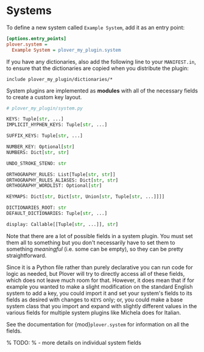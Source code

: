 # Systems

To define a new system called `Example System`, add it as an entry point:

```ini
[options.entry_points]
plover.system =
  Example System = plover_my_plugin.system
```

If you have any dictionaries, also add the following line to your
`MANIFEST.in`, to ensure that the dictionaries are copied when you distribute
the plugin:

    include plover_my_plugin/dictionaries/*

System plugins are implemented as **modules** with all of the necessary fields
to create a custom key layout.

```python
# plover_my_plugin/system.py

KEYS: Tuple[str, ...]
IMPLICIT_HYPHEN_KEYS: Tuple[str, ...]

SUFFIX_KEYS: Tuple[str, ...]

NUMBER_KEY: Optional[str]
NUMBERS: Dict[str, str]

UNDO_STROKE_STENO: str

ORTHOGRAPHY_RULES: List[Tuple[str, str]]
ORTHOGRAPHY_RULES_ALIASES: Dict[str, str]
ORTHOGRAPHY_WORDLIST: Optional[str]

KEYMAPS: Dict[str, Dict[str, Union[str, Tuple[str, ...]]]]

DICTIONARIES_ROOT: str
DEFAULT_DICTIONARIES: Tuple[str, ...]

display: Callable[[Tuple[str, ...]], str]
```

Note that there are a lot of possible fields in a system plugin. You must set
them all to something but you don't necessarily have to set them to something
*meaningful* (i.e. some can be empty), so they can be pretty straightforward.

Since it is a Python file rather than purely declarative you can run code for
logic as needed, but Plover will try to directly access all of these fields,
which does not leave much room for that. However, it does mean that if for
example you wanted to make a slight modification on the standard English system
to add a key, you could import it and set your system's fields to its fields
as desired with changes to `KEYS` only; or, you could make a base system
class that you import and expand with slightly different values in the various
fields for multiple system plugins like Michela does for Italian.

See the documentation for {mod}`plover.system` for information on all the fields.

% TODO:
% - more details on individual system fields
